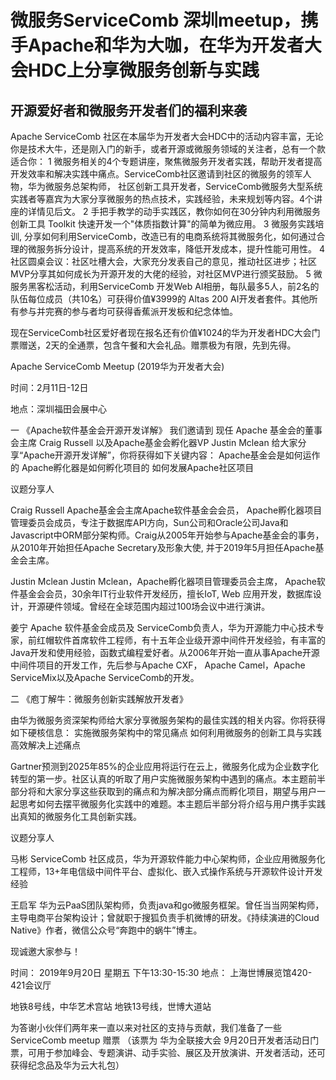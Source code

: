 # 微服务ServiceComb 深圳meetup，携手Apache和华为大咖，在华为开发者大会HDC上分享微服务创新与实践




## 开源爱好者和微服务开发者们的福利来袭


Apache ServiceComb 社区在本届华为开发者大会HDC中的活动内容丰富，无论你是技术大牛，还是刚入门的新手，或者开源或微服务领域的关注者，总有一个款适合你：
1 微服务相关的4个专题讲座，聚焦微服务开发者实践，帮助开发者提高开发效率和解决实践中痛点。ServiceComb社区邀请到社区的微服务的领军人物，华为微服务总架构师，
社区创新工具开发者，ServiceComb微服务大型系统实践者等嘉宾为大家分享微服务的热点技术，实践经验，未来规划等内容。4个讲座的详情见后文。
2 手把手教学的动手实践区，教你如何在30分钟内利用微服务创新工具 Toolkit 快速开发一个"体质指数计算"的简单为微应用。
3 微服务实践培训, 分享如何利用ServiceComb，改造已有的电商系统将其微服务化，如何通过合理的微服务拆分设计，提高系统的开发效率，降低开发成本，提升性能可用性。
4 社区圆桌会议：社区吐槽大会，大家充分发表自己的意见，推动社区进步；社区MVP分享其如何成长为开源开发的大佬的经验，对社区MVP进行颁奖鼓励。
5 微服务黑客松活动，利用ServiceComb 开发Web AI相册，每队最多5人，前2名的队伍每位成员（共10名）可获得价值¥3999的 Altas 200 AI开发者套件。其他所有参与并完赛的参与者均可获得香蕉派开发板和纪念体恤。
 
 
现在ServiceComb社区爱好者现在报名还有价值¥1024的华为开发者HDC大会门票赠送，2天的全通票，包含午餐和大会礼品。赠票极为有限，先到先得。

Apache ServiceComb Meetup (2019华为开发者大会)

时间：2月11日-12日 

地点：深圳福田会展中心

一
《Apache软件基金会开源开发详解》
我们邀请到 现任 Apache 基金会的董事会主席 Craig Russell 以及Apache基金会孵化器VP Justin Mclean 给大家分享“Apache开源开发详解”，你将获得如下关键内容：
Apache基金会是如何运作的
Apache孵化器是如何孵化项目的
如何发展Apache社区项目

议题分享人


Craig Russell
Apache基金会主席Apache软件基金会会员， Apache孵化器项目管理委员会成员，专注于数据库API方向，Sun公司和Oracle公司Java和Javascript中ORM部分架构师。Craig从2005年开始参与Apache基金会的事务，从2010年开始担任Apache Secretary及形象大使, 并于2019年5月担任Apache基金会主席。


Justin Mclean 
Justin Mclean，Apache孵化器项目管理委员会主席， Apache软件基金会会员，30余年IT行业软件开发经历，擅长IoT, Web 应用开发，数据库设计，开源硬件领域。曾经在全球范围内超过100场会议中进行演讲。


姜宁
Apache 软件基金会成员及 ServiceComb负责人，华为开源能力中心技术专家，前红帽软件首席软件工程师，有十五年企业级开源中间件开发经验，有丰富的Java开发和使用经验，函数式编程爱好者。从2006年开始一直从事Apache开源中间件项目的开发工作，先后参与Apache CXF， Apache Camel，Apache ServiceMix以及Apache ServiceComb的开发。


二
《庖丁解牛：微服务创新实践解放开发者》

由华为微服务资深架构师给大家分享微服务架构的最佳实践的相关内容。你将获得如下硬核信息：
实施微服务架构中的常见痛点
如何利用微服务的创新工具与实践高效解决上述痛点

Gartner预测到2025年85%的企业应用将运行在云上，微服务化成为企业数字化转型的第一步。社区认真的听取了用户实施微服务架构中遇到的痛点。本主题前半部分将和大家分享这些获取到的痛点和为解决部分痛点而孵化项目，期望与用户一起思考如何去摆平微服务化实践中的难题。本主题后半部分将介绍与用户携手实践出真知的微服务化工具创新实践。

议题分享人



马彬
ServiceComb 社区成员，华为开源软件能力中心架构师，企业应用微服务化工程师，13+年电信级中间件平台、虚拟化、嵌入式操作系统与开源软件设计开发经验


王启军 
华为云PaaS团队架构师，负责java和go微服务框架。曾任当当网架构师，主导电商平台架构设计；曾就职于搜狐负责手机微博的研发。《持续演进的Cloud Native》作者，微信公众号“奔跑中的蜗牛”博主。



现诚邀大家参与！

时间： 2019年9月20日 星期五 下午13:30-15:30
地点： 上海世博展览馆420-421会议厅


地铁8号线，中华艺术宫站 
地铁13号线，世博大道站

为答谢小伙伴们两年来一直以来对社区的支持与贡献，我们准备了一些 ServiceComb meetup 赠票
（该票为 华为全联接大会 9月20日开发者活动日门票，可用于参加峰会、专题演讲、动手实验、展区及开放演讲、开发者活动，还可获得纪念品及华为云大礼包）